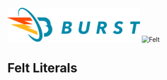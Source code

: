 ![Burst](../../../../../../../../../doc/burst_small.png "")
![Felt](../../../../../../../../doc/felt_small.png "")

# Felt Literals

